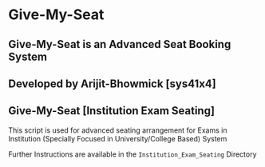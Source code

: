 # Give-My-Seat
## Give-My-Seat is an Advanced Seat Booking System
**Developed by Arijit-Bhowmick [sys41x4]**
---

## Give-My-Seat [Institution Exam Seating]

This script is used for advanced seating arrangement
for Exams in Institution (Specially Focused in University/College Based) System

Further Instructions are available in the `Institution_Exam_Seating` Directory

